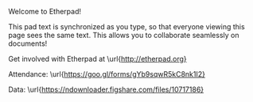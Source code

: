Welcome to Etherpad!

This pad text is synchronized as you type, so that everyone viewing this page sees the same text. This allows you to collaborate seamlessly on documents!

Get involved with Etherpad at \url{http://etherpad.org}


Attendance: \url{https://goo.gl/forms/gYb9sqwR5kC8nk1I2}

Data: \url{https://ndownloader.figshare.com/files/10717186}

